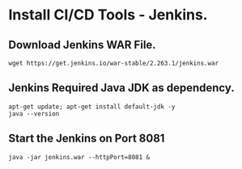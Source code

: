 # Install CI/CD Tools - Jenkins. 

## Download Jenkins WAR File. 
```
wget https://get.jenkins.io/war-stable/2.263.1/jenkins.war
```

## Jenkins Required Java JDK as dependency. 
```
apt-get update; apt-get install default-jdk -y
java --version 
```

## Start the Jenkins on Port 8081
```
java -jar jenkins.war --httpPort=8081 & 
```
